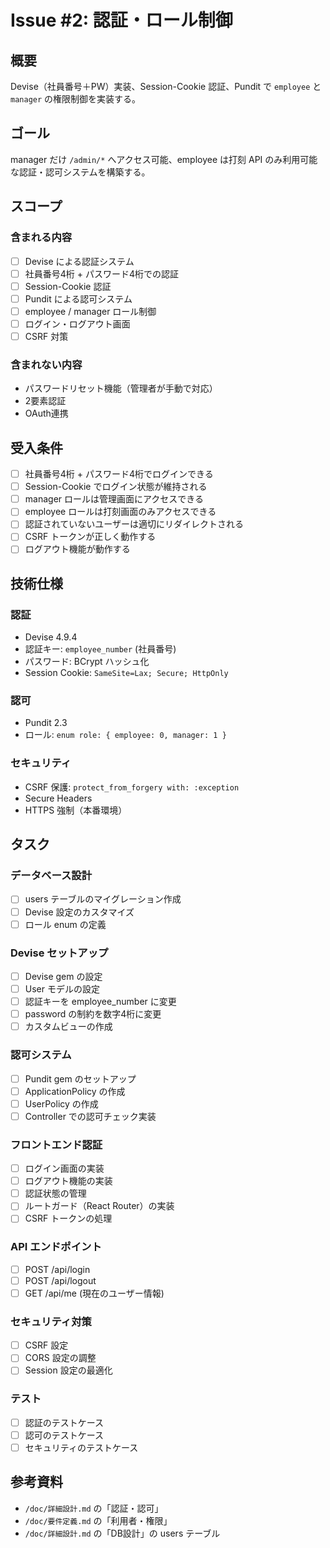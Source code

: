 # Issue #2: 認証・ロール制御

## 概要
Devise（社員番号＋PW）実装、Session-Cookie 認証、Pundit で `employee` と `manager` の権限制御を実装する。

## ゴール
manager だけ `/admin/*` へアクセス可能、employee は打刻 API のみ利用可能な認証・認可システムを構築する。

## スコープ

### 含まれる内容
- [ ] Devise による認証システム
- [ ] 社員番号4桁 + パスワード4桁での認証
- [ ] Session-Cookie 認証
- [ ] Pundit による認可システム
- [ ] employee / manager ロール制御
- [ ] ログイン・ログアウト画面
- [ ] CSRF 対策

### 含まれない内容
- パスワードリセット機能（管理者が手動で対応）
- 2要素認証
- OAuth連携

## 受入条件

- [ ] 社員番号4桁 + パスワード4桁でログインできる
- [ ] Session-Cookie でログイン状態が維持される
- [ ] manager ロールは管理画面にアクセスできる
- [ ] employee ロールは打刻画面のみアクセスできる
- [ ] 認証されていないユーザーは適切にリダイレクトされる
- [ ] CSRF トークンが正しく動作する
- [ ] ログアウト機能が動作する

## 技術仕様

### 認証
- Devise 4.9.4
- 認証キー: `employee_number` (社員番号)
- パスワード: BCrypt ハッシュ化
- Session Cookie: `SameSite=Lax; Secure; HttpOnly`

### 認可
- Pundit 2.3
- ロール: `enum role: { employee: 0, manager: 1 }`

### セキュリティ
- CSRF 保護: `protect_from_forgery with: :exception`
- Secure Headers
- HTTPS 強制（本番環境）

## タスク

### データベース設計
- [ ] users テーブルのマイグレーション作成
- [ ] Devise 設定のカスタマイズ
- [ ] ロール enum の定義

### Devise セットアップ
- [ ] Devise gem の設定
- [ ] User モデルの設定
- [ ] 認証キーを employee_number に変更
- [ ] password の制約を数字4桁に変更
- [ ] カスタムビューの作成

### 認可システム
- [ ] Pundit gem のセットアップ
- [ ] ApplicationPolicy の作成
- [ ] UserPolicy の作成
- [ ] Controller での認可チェック実装

### フロントエンド認証
- [ ] ログイン画面の実装
- [ ] ログアウト機能の実装
- [ ] 認証状態の管理
- [ ] ルートガード（React Router）の実装
- [ ] CSRF トークンの処理

### API エンドポイント
- [ ] POST /api/login
- [ ] POST /api/logout
- [ ] GET /api/me (現在のユーザー情報)

### セキュリティ対策
- [ ] CSRF 設定
- [ ] CORS 設定の調整
- [ ] Session 設定の最適化

### テスト
- [ ] 認証のテストケース
- [ ] 認可のテストケース
- [ ] セキュリティのテストケース

## 参考資料
- `/doc/詳細設計.md` の「認証・認可」
- `/doc/要件定義.md` の「利用者・権限」
- `/doc/詳細設計.md` の「DB設計」の users テーブル
